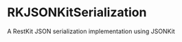 RKJSONKitSerialization
======================

A RestKit JSON serialization implementation using JSONKit